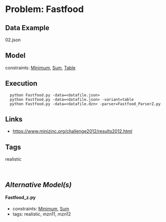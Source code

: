 # Problem: Fastfood

## Data Example
  02.json

## Model
  constraints: [Minimum](https://pycsp.org/documentation/constraints/Minimum), [Sum](https://pycsp.org/documentation/constraints/Sum), [Table](https://pycsp.org/documentation/constraints/Table)

## Execution
```
  python Fastfood.py -data=<datafile.json>
  python Fastfood.py -data=<datafile.json> -variant=table
  python Fastfood.py -data=<datafile.dzn> -parser=Fastfood_ParserZ.py
```

## Links
  - https://www.minizinc.org/challenge2012/results2012.html

## Tags
  realistic

<br />

## _Alternative Model(s)_

#### Fastfood_z.py
 - constraints: [Minimum](https://pycsp.org/documentation/constraints/Minimum), [Sum](https://pycsp.org/documentation/constraints/Sum)
 - tags: realistic, mzn11, mzn12
